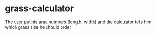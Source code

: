 # grass-calculator
The user put his arae numbers (length, width) and the calculator tells him which grass size he should order
